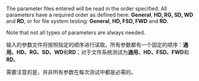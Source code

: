 The parameter files entered will be read in the order specified. All parameters have a required order as defined here: **General**, **HD, RG, SD, WD** and **RD**, or for file system testing: **General**, **HD, FSD, FWD** and **RD.**

Note that not all types of parameters are always needed.



输入的参数文件将按照指定的顺序进行读取。所有参数都有一个固定的顺序：**通用、HD、RG、SD、WD**和**RD**；对于文件系统测试为**通用、HD、FSD、FWD**和**RD**。

需要注意的是，并非所有参数在每次测试中都是必需的。